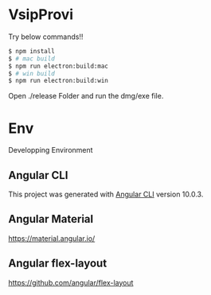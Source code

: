 # VsipProvi

Try below commands!!

```sh
$ npm install
$ # mac build
$ npm run electron:build:mac
$ # win build
$ npm run electron:build:win
```

Open ./release Folder and run the dmg/exe file.

# Env

Developping Environment

## Angular CLI

This project was generated with [Angular CLI](https://github.com/angular/angular-cli) version 10.0.3.

## Angular Material

https://material.angular.io/

## Angular flex-layout

https://github.com/angular/flex-layout
